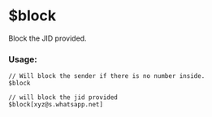 # $block

Block the JID provided.

### Usage:

```plain
// Will block the sender if there is no number inside.
$block

// will block the jid provided
$block[xyz@s.whatsapp.net]
```
